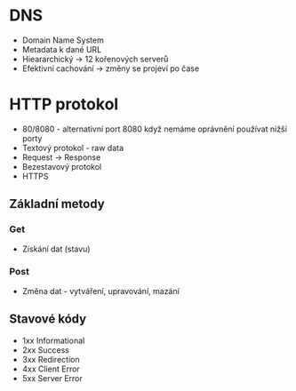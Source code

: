 # DNS
- Domain Name System
- Metadata k dané URL
- Hieararchický -> 12 kořenových serverů
- Efektivní cachování -> změny se projeví po čase

# HTTP protokol
- 80/8080 - alternativní port 8080 když nemáme oprávnění používat nižší porty
- Textový protokol - raw data
- Request -> Response
- Bezestavový protokol
- HTTPS
## Základní metody
### Get
- Získání dat (stavu)
### Post
- Změna dat - vytváření, upravování, mazání
## Stavové kódy
- 1xx Informational
- 2xx Success
- 3xx Redirection
- 4xx Client Error
- 5xx Server Error